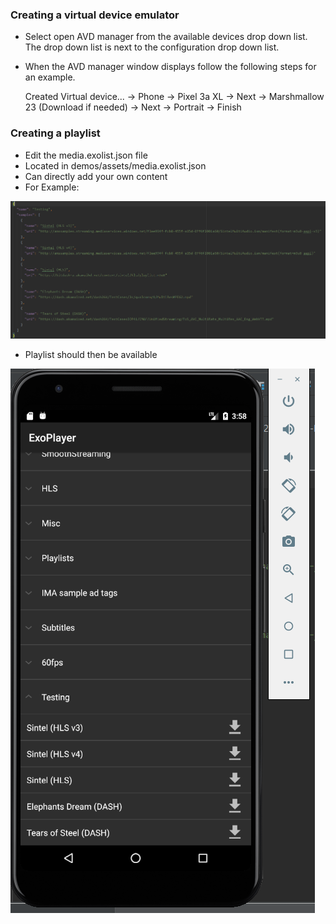 ### Creating a virtual device emulator ###
* Select open AVD manager from the available devices drop down list. The drop down list is next to the configuration drop down list.
* When the AVD manager window displays follow the following steps for an example. 

  Created Virtual device... -> Phone -> Pixel 3a XL -> Next -> Marshmallow 23 (Download if needed) -> Next -> Portrait -> Finish
  
### Creating a playlist ###
* Edit the media.exolist.json file
* Located in demos/assets/media.exolist.json
* Can directly add your own content 
* For Example:

![](../Images/mediExolist.png)

* Playlist should then be available
 
 ![](../Images/playlist.png)